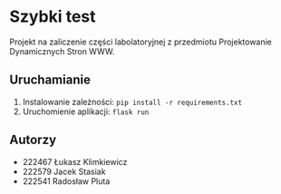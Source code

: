 # Szybki test
Projekt na zaliczenie części labolatoryjnej z przedmiotu Projektowanie Dynamicznych Stron WWW.

## Uruchamianie
1. Instalowanie zależności: `pip install -r requirements.txt`
2. Uruchomienie aplikacji: `flask run`

## Autorzy
* 222467 Łukasz Klimkiewicz
* 222579 Jacek Stasiak
* 222541 Radosław Pluta